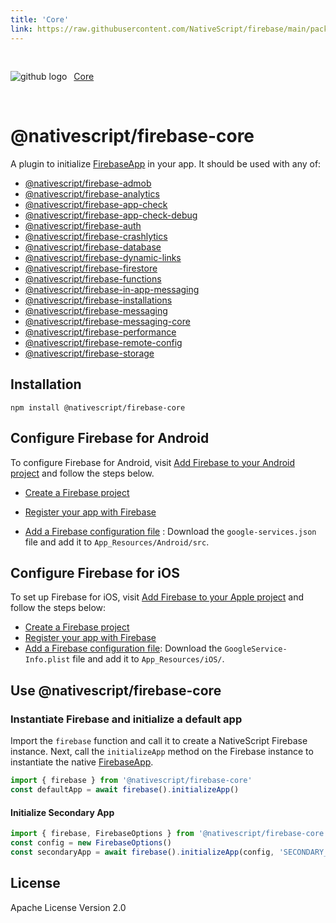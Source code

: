 ```yaml
---
title: 'Core'
link: https://raw.githubusercontent.com/NativeScript/firebase/main/packages/firebase-core/README.md
---
```


<div style="width: 100%; padding: 1.2em 0em">
	<img alt="github logo" src="../assets/images/github/GitHub-Mark-32px.png" style="display: inline; margin: 1em 0.5em 1em 0em">
	<a href="https://github.com/NativeScript/firebase/tree/main/packages/firebase-core" target="_blank" noopener>Core</a>
</div>

# @nativescript/firebase-core

A plugin to initialize [FirebaseApp](https://firebase.google.com/docs/reference/android/com/google/firebase/FirebaseApp) in your app.
It should be used with any of:

- [@nativescript/firebase-admob](../firebase-admob/)
- [@nativescript/firebase-analytics](../firebase-admob/)
- [@nativescript/firebase-app-check](../firebase-app-check/)
- [@nativescript/firebase-app-check-debug](../firebase-app-check-debug/)
- [@nativescript/firebase-auth](../firebase-auth/)
- [@nativescript/firebase-crashlytics](../firebase-analytics/)
- [@nativescript/firebase-database](../firebase-database/)
- [@nativescript/firebase-dynamic-links](../firebase-dynamic-links/)
- [@nativescript/firebase-firestore](../firebase-firestore/)
- [@nativescript/firebase-functions](../firebase-functions/)
- [@nativescript/firebase-in-app-messaging](../firebase-in-app-messaging/)
- [@nativescript/firebase-installations](../firebase-installations/)
- [@nativescript/firebase-messaging](../firebase-messaging/)
- [@nativescript/firebase-messaging-core](../firebase-messaging-core/)
- [@nativescript/firebase-performance](../firebase-performance/)
- [@nativescript/firebase-remote-config](../firebase-remote-config/)
- [@nativescript/firebase-storage](../firebase-storage/)

## Installation

```cli
npm install @nativescript/firebase-core
```

## Configure Firebase for Android

To configure Firebase for Android, visit [Add Firebase to your Android project](https://firebase.google.com/docs/android/setup) and follow the steps below.

- [Create a Firebase project](https://firebase.google.com/docs/android/setup#create-firebase-project)

- [Register your app with Firebase](https://firebase.google.com/docs/android/setup#register-app)

- [Add a Firebase configuration file](https://firebase.google.com/docs/android/setup#add-config-file) : Download the `google-services.json` file and add it to `App_Resources/Android/src`.

## Configure Firebase for iOS

To set up Firebase for iOS, visit [Add Firebase to your Apple project](https://firebase.google.com/docs/ios/setup) and follow the steps below:

- [Create a Firebase project](https://firebase.google.com/docs/ios/setup#create-firebase-project)
- [Register your app with Firebase](https://firebase.google.com/docs/ios/setup#register-app)
- [Add a Firebase configuration file](https://firebase.google.com/docs/ios/setup#add-config-file): Download the `GoogleService-Info.plist` file and add it to `App_Resources/iOS/`.

## Use @nativescript/firebase-core

### Instantiate Firebase and initialize a default app

Import the `firebase` function and call it to create a NativeScript Firebase instance. Next, call the `initializeApp` method on the Firebase instance to instantiate the native [FirebaseApp](https://firebase.google.com/docs/reference/android/com/google/firebase/FirebaseApp).

```ts
import { firebase } from '@nativescript/firebase-core'
const defaultApp = await firebase().initializeApp()
```

#### Initialize Secondary App

```ts
import { firebase, FirebaseOptions } from '@nativescript/firebase-core'
const config = new FirebaseOptions()
const secondaryApp = await firebase().initializeApp(config, 'SECONDARY_APP')
```

## License

Apache License Version 2.0
